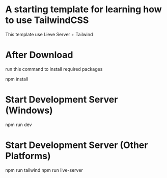 # A starting template for learning how to use TailwindCSS

This template use Lieve Server + Tailwind

# After Download

run this command to install required packages

npm install

# Start Development Server (Windows)

npm run dev

# Start Development Server (Other Platforms)

npm run tailwind
npm run live-server